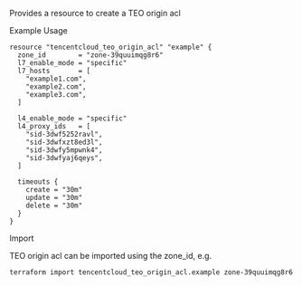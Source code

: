 Provides a resource to create a TEO origin acl

Example Usage

```hcl
resource "tencentcloud_teo_origin_acl" "example" {
  zone_id        = "zone-39quuimqg8r6"
  l7_enable_mode = "specific"
  l7_hosts       = [
    "example1.com",
    "example2.com",
    "example3.com",
  ]

  l4_enable_mode = "specific"
  l4_proxy_ids   = [
    "sid-3dwf5252ravl",
    "sid-3dwfxzt8ed3l",
    "sid-3dwfy5mpwnk4",
    "sid-3dwfyaj6qeys",
  ]

  timeouts {
    create = "30m"
    update = "30m"
    delete = "30m"
  }
}
```

Import

TEO origin acl can be imported using the zone_id, e.g.

````
terraform import tencentcloud_teo_origin_acl.example zone-39quuimqg8r6
````
